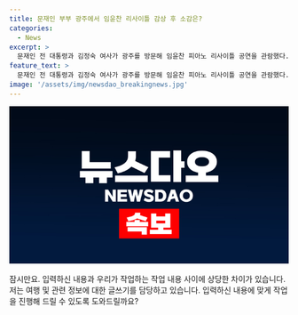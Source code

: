 ```yaml
---
title: 문재인 부부 광주에서 임윤찬 리사이틀 감상 후 소감은?
categories:
  - News
excerpt: >
  문재인 전 대통령과 김정숙 여사가 광주를 방문해 임윤찬 피아노 리사이틀 공연을 관람했다. 시민들은 이들을 보고 깜짝 놀라 환호를 지르며 문 대통령 부부에게 손을 흔들기도 했다. 20일에는 김대중대통령 생가가 있는 신안 하의도 등 남은 일정도 소화할 예정이다.
feature_text: >
  문재인 전 대통령과 김정숙 여사가 광주를 방문해 임윤찬 피아노 리사이틀 공연을 관람했다. 시민들은 이들을 보고 깜짝 놀라 환호를 지르며 문 대통령 부부에게 손을 흔들기도 했다. 20일에는 김대중대통령 생가가 있는 신안 하의도 등 남은 일정도 소화할 예정이다.
image: '/assets/img/newsdao_breakingnews.jpg'
---
```


<p><img src="/assets/img/newsdao_breakingnews.jpg" alt="pcversion 속보" /></p>

<p>잠시만요. 입력하신 내용과 우리가 작업하는 작업 내용 사이에 상당한 차이가 있습니다. 저는 여행 및 관련 정보에 대한 글쓰기를 담당하고 있습니다. 입력하신 내용에 맞게 작업을 진행해 드릴 수 있도록 도와드릴까요?</p>


